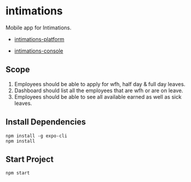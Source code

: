 # intimations
Mobile app for Intimations.

- [intimations-platform](https://github.com/codingkapoor/intimations-platform)

- [intimations-console](https://github.com/codingkapoor/intimations-console)

## Scope
1. Employees should be able to apply for wfh, half day & full day leaves.
2. Dashboard should list all the employees that are wfh or are on leave.
3. Employees should be able to see all available earned as well as sick leaves.

## Install Dependencies
```
npm install -g expo-cli
npm install
```

## Start Project
`npm start`
